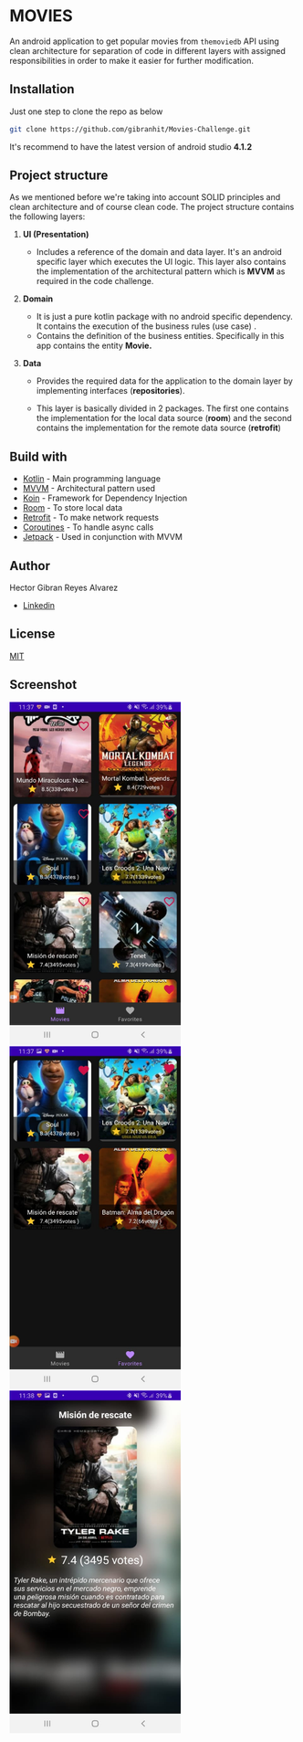 # MOVIES

An android application to get popular movies from ```themoviedb``` API
using clean architecture for separation of code in different layers with assigned responsibilities in order to make it easier for further modification.


## Installation

Just one step to clone the repo as below

```bash
git clone https://github.com/gibranhit/Movies-Challenge.git
```
It's recommend to have the latest version of android studio **4.1.2**


## Project structure

As we mentioned before we're taking into account SOLID principles and clean architecture and of course clean code. The project structure contains the following layers:

1. **UI (Presentation)**
   - Includes a reference of the domain and data layer. It's an android specific layer which executes the UI logic. This layer also contains the implementation of the architectural pattern which is **MVVM** as required in the code challenge.

2. **Domain**
     - It is just a pure kotlin package with no android specific dependency. It contains the execution of the business rules (use case) .
     - Contains the definition of the business entities. Specifically in this app contains the entity  **Movie.**


3. **Data**
   - Provides the required data for the application to the domain layer by implementing interfaces (**repositories**).

   - This layer is basically divided in 2 packages. The first one contains the implementation for the local data source (**room**) and the second contains the implementation for the remote data source (**retrofit**)


## Build with

* [Kotlin](#) - Main programming language
* [MVVM](#) - Architectural pattern used
* [Koin](#) - Framework for Dependency Injection
* [Room](#) - To store local data
* [Retrofit](#) - To make network requests
* [Coroutines](#) - To handle async calls
* [Jetpack](#) - Used in conjunction with MVVM

## Author

Hector Gibran Reyes Alvarez
* [Linkedin](https://www.linkedin.com/in/gibran-reyes-429992171/)


## License
[MIT](https://github.com/gibranhit/Movies-Challenge/blob/master/LICENSE)


## Screenshot
<img src="https://github.com/gibranhit/Movies-Challenge/blob/master/peliculas_populares.jpeg" width="300" height="600" title="hover text">
<img src="https://github.com/gibranhit/Movies-Challenge/blob/master/peliculas_favoritas.jpeg" width="300" height="600" title="hover text">
<img src="https://github.com/gibranhit/Movies-Challenge/blob/master/detalles_pelicula.jpeg" width="300" height="600" title="hover text">
